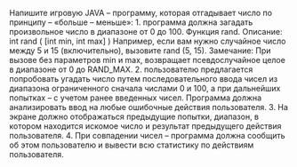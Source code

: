 Напишите игровую JAVA – программу, которая отгадывает число по принципу – «больше – меньше»:
	1. программа должна загадать произвольное число в диапазоне от 0 до 100.
Функция rand. Описание:
int rand ( [int min, int max] )
Например, если вам нужно случайное число между 5 и 15 (включительно), вызовите
rand (5, 15).
Замечание: При вызове без параметров min и max, возвращает псевдослучайное целое
в диапазоне от 0 до RAND_MAX.
	2. пользователю предлагается попробовать угадать число путем последовательного
ввода чисел из диапазона ограниченного сначала числами 0 и 100, а при
дальнейших попытках – с учетом ранее введенных чисел. Программа должна
анализировать ввод на любые ошибочные действия пользователя.
	3. На экране должно отображаться предыдущие попытки, диапазон, в котором
находится искомое число и результат предыдущего действия пользователя.
	4. При совпадении чисел – программа должна сообщить об этом пользователю и
вывести всю статистику по действиям пользователя.